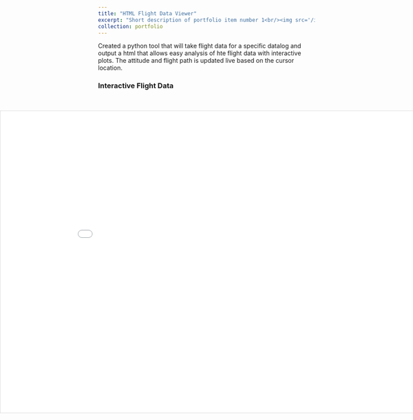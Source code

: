 ```yaml
---
title: "HTML Flight Data Viewer"
excerpt: "Short description of portfolio item number 1<br/><img src='/images/html_viewer.png'>"
collection: portfolio
---
```


Created a python tool that will take flight data for a specific datalog and output a html that allows easy analysis of hte flight data with interactive plots. The attitude and flight path is updated live based on the cursor location. 

### Interactive Flight Data

<!-- <iframe src="/files/4-6-25_ViperScout_Flight2.html" width="100%" height="600" style="border:1px solid #ddd;">
  Your browser does not support iframes. Please view the data directly at
  <a href="/files/4-6-25_ViperScout_Flight2.html">ViperScout Flight 2 Data</a>.
</iframe> -->



<div class="full-bleed-iframe" style="position:relative;left:50%;right:50%;margin-left:-50vw;margin-right:-50vw;width:100vw;max-width:100vw;margin-top:3rem;">
  <iframe src="/files/4-6-25_ViperScout_Flight2.html" style="width:100%;height:700px;border:1px solid #ddd;" title="Flight data viewer" loading="lazy"></iframe>
</div>
